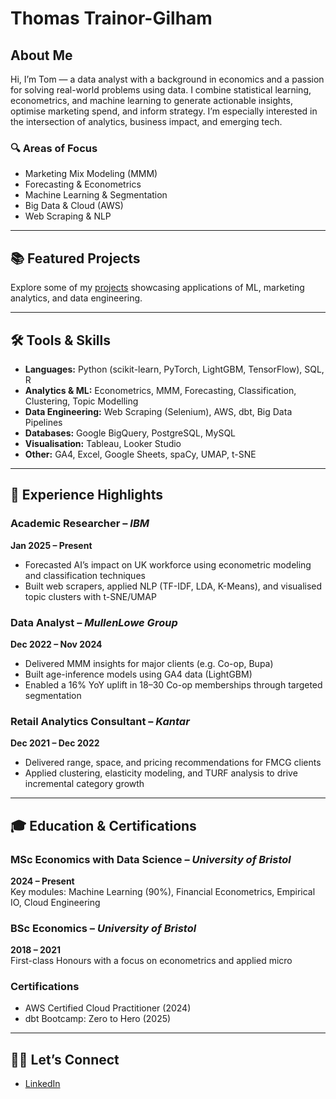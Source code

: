 # Thomas Trainor-Gilham

## About Me

Hi, I’m Tom — a data analyst with a background in economics and a passion for solving real-world problems using data. I combine statistical learning, econometrics, and machine learning to generate actionable insights, optimise marketing spend, and inform strategy. I’m especially interested in the intersection of analytics, business impact, and emerging tech.

### 🔍 Areas of Focus
- Marketing Mix Modeling (MMM)  
- Forecasting & Econometrics  
- Machine Learning & Segmentation  
- Big Data & Cloud (AWS)  
- Web Scraping & NLP  

---

## 📚 Featured Projects

Explore some of my [projects](https://github.com/ThomasTGilham/portfolio/blob/main/README.md) showcasing applications of ML, marketing analytics, and data engineering.

---

## 🛠️ Tools & Skills

- **Languages:** Python (scikit-learn, PyTorch, LightGBM, TensorFlow), SQL, R  
- **Analytics & ML:** Econometrics, MMM, Forecasting, Classification, Clustering, Topic Modelling  
- **Data Engineering:** Web Scraping (Selenium), AWS, dbt, Big Data Pipelines  
- **Databases:** Google BigQuery, PostgreSQL, MySQL  
- **Visualisation:** Tableau, Looker Studio  
- **Other:** GA4, Excel, Google Sheets, spaCy, UMAP, t-SNE  

---

## 💼 Experience Highlights

### **Academic Researcher** – *IBM*  
**Jan 2025 – Present**  
- Forecasted AI’s impact on UK workforce using econometric modeling and classification techniques  
- Built web scrapers, applied NLP (TF-IDF, LDA, K-Means), and visualised topic clusters with t-SNE/UMAP

### **Data Analyst** – *MullenLowe Group*  
**Dec 2022 – Nov 2024**  
- Delivered MMM insights for major clients (e.g. Co-op, Bupa)  
- Built age-inference models using GA4 data (LightGBM)  
- Enabled a 16% YoY uplift in 18–30 Co-op memberships through targeted segmentation

### **Retail Analytics Consultant** – *Kantar*  
**Dec 2021 – Dec 2022**  
- Delivered range, space, and pricing recommendations for FMCG clients  
- Applied clustering, elasticity modeling, and TURF analysis to drive incremental category growth

---

## 🎓 Education & Certifications

### **MSc Economics with Data Science** – *University of Bristol*  
**2024 – Present**  
Key modules: Machine Learning (90%), Financial Econometrics, Empirical IO, Cloud Engineering

### **BSc Economics** – *University of Bristol*  
**2018 – 2021**  
First-class Honours with a focus on econometrics and applied micro

### **Certifications**  
- AWS Certified Cloud Practitioner (2024)  
- dbt Bootcamp: Zero to Hero (2025)  

---

## 👋🏻 Let’s Connect

- [LinkedIn](https://www.linkedin.com/in/thomastgilham/)
